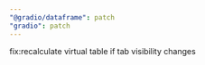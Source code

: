 ```yaml
---
"@gradio/dataframe": patch
"gradio": patch
---
```


fix:recalculate virtual table if tab visibility changes

